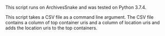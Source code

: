 This script runs on ArchivesSnake and was tested on Python 3.7.4.

This script takes a CSV file as a command line argument. The CSV file contains a column of top container uris and a column of location uris and adds the location uris to the top containers.
